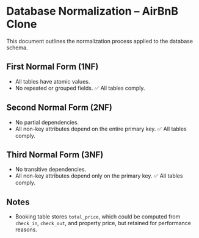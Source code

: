 # Database Normalization – AirBnB Clone

This document outlines the normalization process applied to the database schema.

## First Normal Form (1NF)
- All tables have atomic values.
- No repeated or grouped fields.
✅ All tables comply.

## Second Normal Form (2NF)
- No partial dependencies.
- All non-key attributes depend on the entire primary key.
✅ All tables comply.

## Third Normal Form (3NF)
- No transitive dependencies.
- All non-key attributes depend only on the primary key.
✅ All tables comply.

## Notes
- Booking table stores `total_price`, which could be computed from `check_in`, `check_out`, and property price, but retained for performance reasons.

